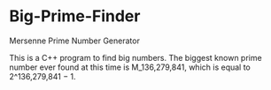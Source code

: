# Big-Prime-Finder
Mersenne Prime Number Generator

This is a C++ program to find big numbers. The biggest known prime number ever found at this time is M_136,279,841, which is equal to  2^136,279,841 − 1.
